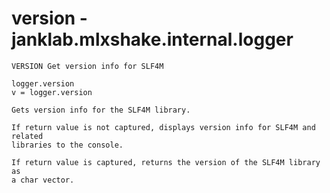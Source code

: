 # version - janklab.mlxshake.internal.logger

```text
VERSION Get version info for SLF4M

logger.version
v = logger.version

Gets version info for the SLF4M library.

If return value is not captured, displays version info for SLF4M and related
libraries to the console.

If return value is captured, returns the version of the SLF4M library as
a char vector.


```

